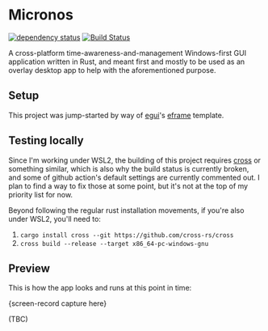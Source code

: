 # Micronos

[![dependency status](https://deps.rs/repo/github/abuteler/micronos/status.svg)](https://deps.rs/repo/github/abuteler/micronos/)
[![Build Status](https://github.com/abuteler/micronos/workflows/CI/badge.svg)](https://github.com/abuteler/micronos/actions?workflow=CI)


A cross-platform time-awareness-and-management Windows-first GUI application written in Rust, and meant first and mostly to be used as an overlay desktop app to help with the aforementioned purpose.

## Setup
This project was jump-started by way of [egui](https://github.com/emilk/egui/)'s [eframe](https://github.com/emilk/egui/tree/master/crates/eframe) template.


## Testing locally
Since I'm working under WSL2, the building of this project requires [cross](https://github.com/cross-rs/cross) or something similar, which is also why the build status is currently broken, and some of github action's default settings are currently commented out. I plan to find a way to fix those at some point, but it's not at the top of my priority list for now.

Beyond following the regular rust installation movements, if you're also under WSL2, you'll need to:
1. `cargo install cross --git https://github.com/cross-rs/cross`
2. `cross build --release --target x86_64-pc-windows-gnu`

## Preview

This is how the app looks and runs at this point in time:

{screen-record capture here}

(TBC)
